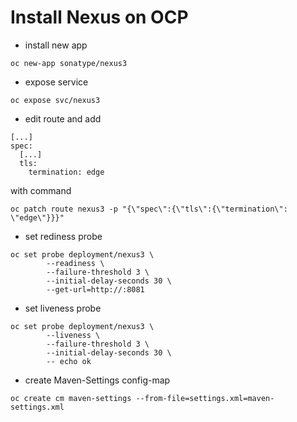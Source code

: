 # Install Nexus on OCP

* install new app

```
oc new-app sonatype/nexus3
```

* expose service

```
oc expose svc/nexus3
```

* edit route and add

```
[...]
spec:
  [...]
  tls:
    termination: edge
```

with command

```
oc patch route nexus3 -p "{\"spec\":{\"tls\":{\"termination\": \"edge\"}}}"
```

* set rediness probe

```
oc set probe deployment/nexus3 \
        --readiness \
        --failure-threshold 3 \
        --initial-delay-seconds 30 \
        --get-url=http://:8081
```

* set liveness probe

```
oc set probe deployment/nexus3 \
        --liveness \
        --failure-threshold 3 \
        --initial-delay-seconds 30 \
        -- echo ok
```

* create Maven-Settings config-map

```
oc create cm maven-settings --from-file=settings.xml=maven-settings.xml
```
